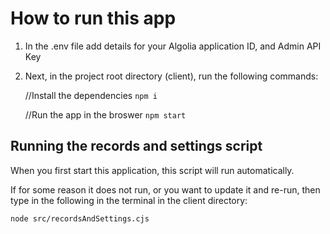 # How to run this app

1. In the .env file add details for your Algolia application ID, and Admin API Key

2. Next, in the project root directory (client), run the following commands:

    //Install the dependencies
    `npm i`

    //Run the app in the broswer
    `npm start`

## Running the records and settings script 

When you first start this application, this script will run automatically. 

If for some reason it does not run, or you want to update it and re-run, then type in the following in the terminal in the client directory:

```node src/recordsAndSettings.cjs```



